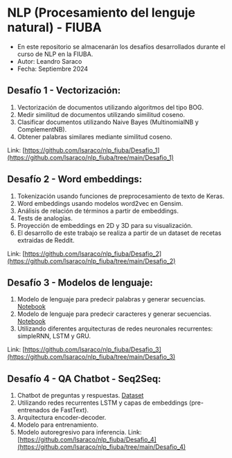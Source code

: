 # NLP (Procesamiento del lenguje natural) - FIUBA

- En este repositorio se almacenarán los desafíos desarrollados durante el curso de NLP en la FIUBA.
- Autor: Leandro Saraco
- Fecha: Septiembre 2024


## Desafío 1 - Vectorización:

1. Vectorización de documentos utilizando algoritmos del tipo BOG.
1. Medir similitud de documentos utilizando similitud coseno.
1. Clasificar documentos utilizando Naive Bayes (MultinomialNB y ComplementNB).
1. Obtener palabras similares mediante similitud coseno.

Link: [https://github.com/lsaraco/nlp_fiuba/Desafio_1](https://github.com/lsaraco/nlp_fiuba/tree/main/Desafio_1)


## Desafío 2 - Word embeddings:

1. Tokenización usando funciones de preprocesamiento de texto de Keras.
1. Word embeddings usando modelos word2vec en Gensim.
1. Análisis de relación de términos a partir de embeddings.
1. Tests de analogías.
1. Proyección de embeddings en 2D y 3D para su visualización.
1. El desarrollo de este trabajo se realiza a partir de un dataset de recetas extraidas de Reddit.

Link: [https://github.com/lsaraco/nlp_fiuba/Desafio_2](https://github.com/lsaraco/nlp_fiuba/tree/main/Desafio_2)


## Desafío 3 - Modelos de lenguaje:

1. Modelo de lenguaje para predecir palabras y generar secuencias. [Notebook](https://github.com/lsaraco/nlp_fiuba/blob/main/Desafio_3/Palabras/Modelo_prediccion_palabras.ipynb)
1. Modelo de lenguaje para predecir caracteres y generar secuencias. [Notebook](https://github.com/lsaraco/nlp_fiuba/blob/main/Desafio_3/Caracteres/modelo_prediccion_caracteres.ipynb)
1. Utilizando diferentes arquitecturas de redes neuronales recurrentes: simpleRNN, LSTM y GRU.

Link: [https://github.com/lsaraco/nlp_fiuba/Desafio_3](https://github.com/lsaraco/nlp_fiuba/tree/main/Desafio_3)


## Desafío 4 - QA Chatbot - Seq2Seq:

1. Chatbot de preguntas y respuestas. [Dataset](http://convai.io/data/)
1. Utilizando redes recurrentes LSTM y capas de embeddings (pre-entrenados de FastText).
1. Arquitectura encoder-decoder.
  1. Modelo para entrenamiento.
  1. Modelo autoregresivo para inferencia.
Link: [https://github.com/lsaraco/nlp_fiuba/Desafio_4](https://github.com/lsaraco/nlp_fiuba/tree/main/Desafio_4)
